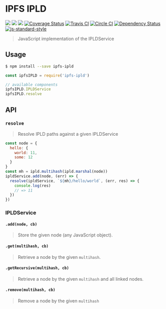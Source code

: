 # IPFS IPLD

[![](https://img.shields.io/badge/made%20by-Protocol%20Labs-blue.svg?style=flat-square)](http://ipn.io)
[![](https://img.shields.io/badge/project-IPFS-blue.svg?style=flat-square)](http://ipfs.io/)
[![](https://img.shields.io/badge/freenode-%23ipfs-blue.svg?style=flat-square)](http://webchat.freenode.net/?channels=%23ipfs)
[![Coverage Status](https://coveralls.io/repos/github/ipfs/js-ipfs-ipld/badge.svg?branch=master)](https://coveralls.io/github/ipfs/js-ipfs-ipld?branch=master)
[![Travis CI](https://travis-ci.org/ipfs/js-ipfs-ipld.svg?branch=master)](https://travis-ci.org/ipfs/js-ipfs-ipld)
[![Circle CI](https://circleci.com/gh/ipfs/js-ipfs-ipld.svg?style=svg)](https://circleci.com/gh/ipfs/js-ipfs-ipld)
[![Dependency Status](https://david-dm.org/ipfs/js-ipfs-ipld.svg?style=flat-square)](https://david-dm.org/ipfs/js-ipfs-ipld) [![js-standard-style](https://img.shields.io/badge/code%20style-standard-brightgreen.svg?style=flat-square)](https://github.com/feross/standard)

> JavaScript implementation of the IPLDService

## Usage

```bash
$ npm install --save ipfs-ipld
```

```js
const ipfsIPLD = require('ipfs-ipld')

// available components
ipfsIPLD.IPLDService
ipfsIPLD.resolve
```

## API

### `resolve`

> Resolve IPLD paths against a given IPLDService

```js
const node = {
  hello: {
    world: 11,
    some: 12
  }
}
const mh = ipld.multihash(ipld.marshal(node))
ipldService.add(node, (err) => {
  resolve(ipldService, `${mh}/hello/world`, (err, res) => {
  	console.log(res)
  	// => 11
  })
})
```

### IPLDService

#### `.add(node, cb)`

> Store the given node (any JavaScript object).

#### `.get(multihash, cb)`

> Retrieve a node by the given `multihash`.

#### `.getRecursive(multihash, cb)`

> Retrieve a node by the given `multihash` and all linked nodes.

#### `.remove(multihash, cb)`

> Remove a node by the given `multihash`

